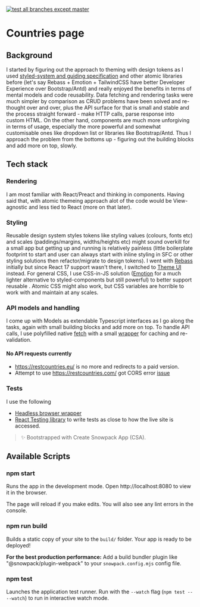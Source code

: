[![test all branches except master](https://github.com/wallwisher/fred_countries_page/actions/workflows/base.yml/badge.svg)](https://github.com/wallwisher/fred_countries_page/actions/workflows/base.yml)
# Countries page

## Background
I started by figuring out the approach to theming with design tokens as I used [styled-system and guiding specification](https://styled-system.com/theme-specification/) and other atomic libraries before (let's say Rebass + Emotion + TailwindCSS have better Developer Experience over Bootstrap/Antd) and really enjoyed the benefits in terms of mental models and code reusability. Data fetching and rendering tasks were much simpler by comparison as CRUD problems have been solved and re-thought over and over, plus the API surface for that is small and stable and the process straight forward - make HTTP calls, parse response into custom HTML. On the other hand, components are much more unforgiving in terms of usage, especially the more powerful and somewhat customisable ones like dropdown list or libraries like Bootstrap/Antd. Thus I approach the problem from the bottoms up - figuring out the building blocks and add more on top, slowly.

## Tech stack
### Rendering
I am most familiar with React/Preact and thinking in components. Having said that, with atomic themeing approach alot of the code would be View-agnostic and less tied to React (more on that later).

### Styling
Reusable design system styles tokens like styling values (colours, fonts etc) and scales (paddings/margins, widths/heights etc) might sound overkill for a small app but getting up and running is relatively painless (little boilerplate footprint to start and user can always start with inline styling in SFC or other styling solutions then refactor/migrate to design tokens). I went with [Rebass](https://github.com/rebassjs/rebass) initially but since React 17 support wasn't there, I switched to [Theme UI](https://theme-ui.com/) instead. For general CSS, I use CSS-in-JS solution ([Emotion](https://emotion.sh/) for a much lighter alternative to styled-components but still powerful) to better support reusable . Atomic CSS might also work, but CSS variables are horrible to work with and maintain at any scales.

### API models and handling
I come up with Models as extendable Typescript interfaces as I go along the tasks, again with small building blocks and add more on top. To handle API calls, I use polyfilled native [fetch](https://github.com/developit/unfetch) with a small [wrapper](https://swr.vercel.app/) for caching and re-validation.

#### No API requests currently
 - https://restcountries.eu/ is no more and redirects to a paid version.
 - Attempt to use https://restcountries.com/  got CORS error [issue](https://gitlab.com/amatos/rest-countries/-/issues/34)

### Tests
I use the following
- [Headless browser wrapper](https://modern-web.dev/docs/test-runner/overview/) 
- [React Testing library](https://testing-library.com/docs/react-testing-library/intro)
to write tests as close to how the live site is accessed.

> ✨ Bootstrapped with Create Snowpack App (CSA).
## Available Scripts

### npm start

Runs the app in the development mode.
Open http://localhost:8080 to view it in the browser.

The page will reload if you make edits.
You will also see any lint errors in the console.

### npm run build

Builds a static copy of your site to the `build/` folder.
Your app is ready to be deployed!

**For the best production performance:** Add a build bundler plugin like "@snowpack/plugin-webpack" to your `snowpack.config.mjs` config file.

### npm test

Launches the application test runner.
Run with the `--watch` flag (`npm test -- --watch`) to run in interactive watch mode.
